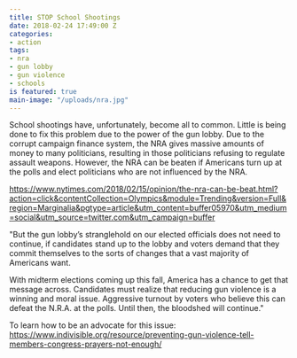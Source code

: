 ```yaml
---
title: STOP School Shootings
date: 2018-02-24 17:49:00 Z
categories:
- action
tags:
- nra
- gun lobby
- gun violence
- schools
is featured: true
main-image: "/uploads/nra.jpg"
---
```


School shootings have, unfortunately, become all to common. Little is being done to fix this problem due to the power of the gun lobby. Due to the corrupt campaign finance system, the NRA gives massive amounts of money to many politicians, resulting in those politicians refusing to regulate assault weapons. However, the NRA can be beaten if Americans turn up at the polls and elect politicians who are not influenced by the NRA.

https://www.nytimes.com/2018/02/15/opinion/the-nra-can-be-beat.html?action=click&contentCollection=Olympics&module=Trending&version=Full&region=Marginalia&pgtype=article&utm_content=buffer05970&utm_medium=social&utm_source=twitter.com&utm_campaign=buffer

"But the gun lobby’s stranglehold on our elected officials does not need to continue, if candidates stand up to the lobby and voters demand that they commit themselves to the sorts of changes that a vast majority of Americans want.

With midterm elections coming up this fall, America has a chance to get that message across. Candidates must realize that reducing gun violence is a winning and moral issue. Aggressive turnout by voters who believe this can defeat the N.R.A. at the polls. Until then, the bloodshed will continue."

To learn how to be an advocate for this issue: https://www.indivisible.org/resource/preventing-gun-violence-tell-members-congress-prayers-not-enough/